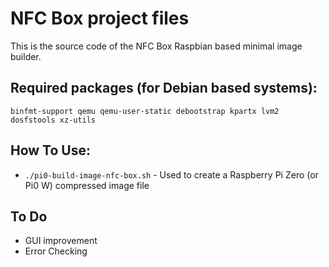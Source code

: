 # NFC Box project files

This is the source code of the NFC Box Raspbian based minimal image builder.


## Required packages (for Debian based systems):

```
binfmt-support qemu qemu-user-static debootstrap kpartx lvm2 dosfstools xz-utils
```

## How To Use:

 * `./pi0-build-image-nfc-box.sh` - Used to create a Raspberry Pi Zero (or Pi0 W) compressed image file


## To Do
 * GUI improvement
 * Error Checking

